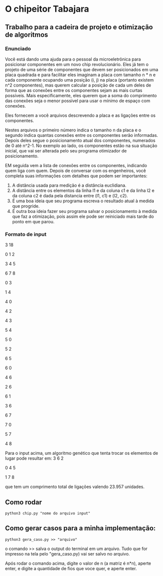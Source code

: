 # O chipeitor Tabajara
## Trabalho para a cadeira de projeto e otimização de algoritmos

### Enunciado

Você está dando uma ajuda para o pessoal da microeletrônica para posicionar componentes em um novo chip revolucionário. Eles já tem o projeto de uma série de componentes que devem ser posicionados em uma placa quadrada e para facilitar eles imaginam a placa com tamanho n * n e cada componente ocupando uma posição (i, j) na placa (portanto existem n^2 componentes), mas querem calcular a posição de cada um deles de forma que as conexões entre os componentes sejam as mais curtas possíveis. Mais especificamente, eles querem que a soma do comprimento das conexões seja o menor possível para usar o mínimo de espaço com conexões.

Eles fornecem a você arquivos descrevendo a placa e as ligações entre os componentes.

Nestes arquivos o primeiro número indica o tamanho n da placa e o segundo indica quantas conexões entre os componentes serão informadas. Depois deles segue o posicionamento atual dos componentes, numerados de 0 até n^2-1. No exemplo ao lado, os componentes estão na sua situação inicial, que vai ser alterada pelo seu programa otimizador de posicionamento.

EM seguida vem a lista de conexões entre os componentes, indicando quem liga com quem. Depois de conversar com os engenheiros, você completa suas informações com detalhes que podem ser importantes:

1. A distância usada para medição é a distância euclidiana.
2. A distância entre os elementos da linha l1 e da coluna c1 e da linha l2 e da coluna c2 é dada pela distancia entre (l1, c1) e (l2, c2).
3. É uma boa ideia que seu programa escreva o resultado atual à medida que progride.
4. É outra boa ideia fazer seu programa salvar o posicionamento à medida que faz a otimização, pois assim ele pode ser reiniciado mais tarde do ponto em que parou.

### Formato de input

3 18

0 1 2

3 4 5

6 7 8

0 3

1 4

4 0

4 2

4 3

5 4

5 0

5 2

6 5

6 0

4 6

2 6

6 1

3 6

6 7

7 0

5 7

4 8


Para o input acima, um algoritmo genético que tenta trocar os elementos de lugar pode resultar em:
3 6 2

0 4 5

1 7 8

que tem um comprimento total de ligações valendo 23.957 unidades.



## Como rodar

`python3 chip.py "nome do arquivo input"`


## Como gerar casos para a minha implementação:
`python3 gera_caso.py >> "arquivo"`

o comando >> salva o output do terminal em um arquivo. Tudo que for impresso na tela pelo
"gera_caso.py) vai ser salvo no arquivo.

Após rodar o comando acima, digite o valor de n (a matriz é n*n), aperte enter, e digite a
quantidade de fios que voce quer, e aperte enter.


